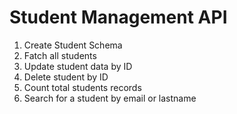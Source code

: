 # Student Management API

1. Create Student Schema
2. Fatch all students
3. Update student data by ID
4. Delete student by ID
5. Count total students records
6. Search for a student by email or lastname 
